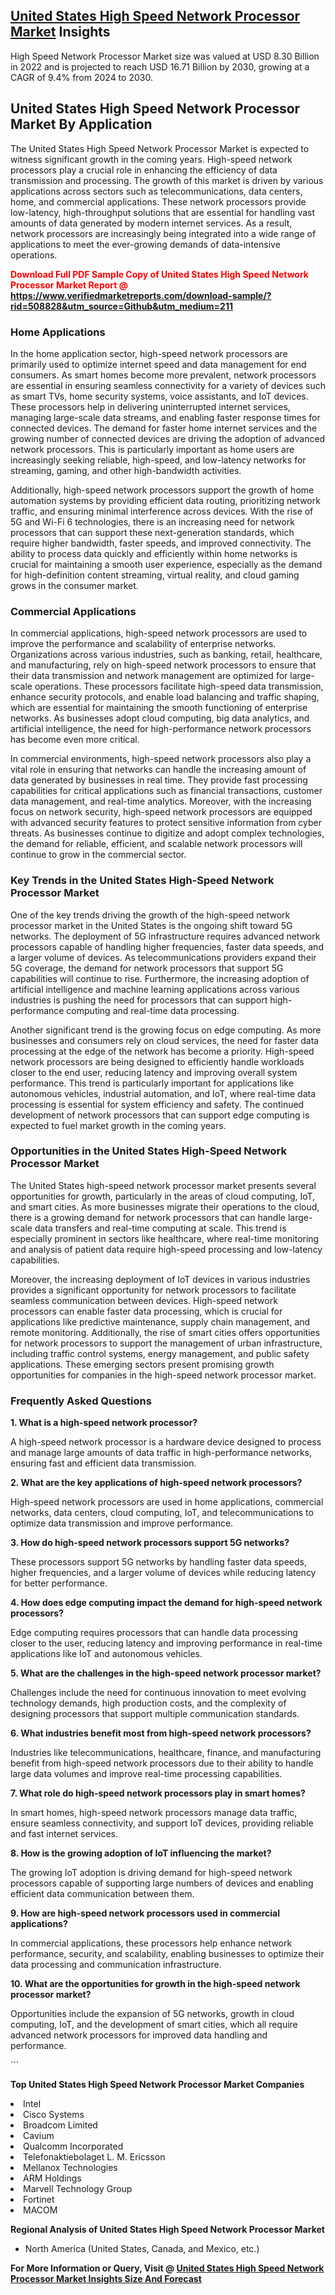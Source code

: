 <h2><a href="https://www.verifiedmarketreports.com/download-sample/?rid=508828&amp;utm_source=Github&amp;utm_medium=211" target="_blank">United States High Speed Network Processor Market</a> Insights</h2><p>High Speed Network Processor Market size was valued at USD 8.30 Billion in 2022 and is projected to reach USD 16.71 Billion by 2030, growing at a CAGR of 9.4% from 2024 to 2030.</p><p><h2>United States High Speed Network Processor Market By Application</h2><p>The United States High Speed Network Processor Market is expected to witness significant growth in the coming years. High-speed network processors play a crucial role in enhancing the efficiency of data transmission and processing. The growth of this market is driven by various applications across sectors such as telecommunications, data centers, home, and commercial applications. These network processors provide low-latency, high-throughput solutions that are essential for handling vast amounts of data generated by modern internet services. As a result, network processors are increasingly being integrated into a wide range of applications to meet the ever-growing demands of data-intensive operations. </p><p><strong><p><span class=""><span style="color: #ff0000;"><strong>Download Full PDF Sample Copy of United States High Speed Network Processor Market Report</strong> @ </span><a href="https://www.verifiedmarketreports.com/download-sample/?rid=508828&amp;utm_source=Github&amp;utm_medium=211" target="_blank">https://www.verifiedmarketreports.com/download-sample/?rid=508828&amp;utm_source=Github&amp;utm_medium=211</a></span></p></strong></p><h3>Home Applications</h3><p>In the home application sector, high-speed network processors are primarily used to optimize internet speed and data management for end consumers. As smart homes become more prevalent, network processors are essential in ensuring seamless connectivity for a variety of devices such as smart TVs, home security systems, voice assistants, and IoT devices. These processors help in delivering uninterrupted internet services, managing large-scale data streams, and enabling faster response times for connected devices. The demand for faster home internet services and the growing number of connected devices are driving the adoption of advanced network processors. This is particularly important as home users are increasingly seeking reliable, high-speed, and low-latency networks for streaming, gaming, and other high-bandwidth activities.</p><p>Additionally, high-speed network processors support the growth of home automation systems by providing efficient data routing, prioritizing network traffic, and ensuring minimal interference across devices. With the rise of 5G and Wi-Fi 6 technologies, there is an increasing need for network processors that can support these next-generation standards, which require higher bandwidth, faster speeds, and improved connectivity. The ability to process data quickly and efficiently within home networks is crucial for maintaining a smooth user experience, especially as the demand for high-definition content streaming, virtual reality, and cloud gaming grows in the consumer market.</p><h3>Commercial Applications</h3><p>In commercial applications, high-speed network processors are used to improve the performance and scalability of enterprise networks. Organizations across various industries, such as banking, retail, healthcare, and manufacturing, rely on high-speed network processors to ensure that their data transmission and network management are optimized for large-scale operations. These processors facilitate high-speed data transmission, enhance security protocols, and enable load balancing and traffic shaping, which are essential for maintaining the smooth functioning of enterprise networks. As businesses adopt cloud computing, big data analytics, and artificial intelligence, the need for high-performance network processors has become even more critical.</p><p>In commercial environments, high-speed network processors also play a vital role in ensuring that networks can handle the increasing amount of data generated by businesses in real time. They provide fast processing capabilities for critical applications such as financial transactions, customer data management, and real-time analytics. Moreover, with the increasing focus on network security, high-speed network processors are equipped with advanced security features to protect sensitive information from cyber threats. As businesses continue to digitize and adopt complex technologies, the demand for reliable, efficient, and scalable network processors will continue to grow in the commercial sector.</p><h3>Key Trends in the United States High-Speed Network Processor Market</h3><p>One of the key trends driving the growth of the high-speed network processor market in the United States is the ongoing shift toward 5G networks. The deployment of 5G infrastructure requires advanced network processors capable of handling higher frequencies, faster data speeds, and a larger volume of devices. As telecommunications providers expand their 5G coverage, the demand for network processors that support 5G capabilities will continue to rise. Furthermore, the increasing adoption of artificial intelligence and machine learning applications across various industries is pushing the need for processors that can support high-performance computing and real-time data processing.</p><p>Another significant trend is the growing focus on edge computing. As more businesses and consumers rely on cloud services, the need for faster data processing at the edge of the network has become a priority. High-speed network processors are being designed to efficiently handle workloads closer to the end user, reducing latency and improving overall system performance. This trend is particularly important for applications like autonomous vehicles, industrial automation, and IoT, where real-time data processing is essential for system efficiency and safety. The continued development of network processors that can support edge computing is expected to fuel market growth in the coming years.</p><h3>Opportunities in the United States High-Speed Network Processor Market</h3><p>The United States high-speed network processor market presents several opportunities for growth, particularly in the areas of cloud computing, IoT, and smart cities. As more businesses migrate their operations to the cloud, there is a growing demand for network processors that can handle large-scale data transfers and real-time computing at scale. This trend is especially prominent in sectors like healthcare, where real-time monitoring and analysis of patient data require high-speed processing and low-latency capabilities.</p><p>Moreover, the increasing deployment of IoT devices in various industries provides a significant opportunity for network processors to facilitate seamless communication between devices. High-speed network processors can enable faster data processing, which is crucial for applications like predictive maintenance, supply chain management, and remote monitoring. Additionally, the rise of smart cities offers opportunities for network processors to support the management of urban infrastructure, including traffic control systems, energy management, and public safety applications. These emerging sectors present promising growth opportunities for companies in the high-speed network processor market.</p><h3>Frequently Asked Questions</h3><p><strong>1. What is a high-speed network processor?</strong></p><p>A high-speed network processor is a hardware device designed to process and manage large amounts of data traffic in high-performance networks, ensuring fast and efficient data transmission.</p><p><strong>2. What are the key applications of high-speed network processors?</strong></p><p>High-speed network processors are used in home applications, commercial networks, data centers, cloud computing, IoT, and telecommunications to optimize data transmission and improve performance.</p><p><strong>3. How do high-speed network processors support 5G networks?</strong></p><p>These processors support 5G networks by handling faster data speeds, higher frequencies, and a larger volume of devices while reducing latency for better performance.</p><p><strong>4. How does edge computing impact the demand for high-speed network processors?</strong></p><p>Edge computing requires processors that can handle data processing closer to the user, reducing latency and improving performance in real-time applications like IoT and autonomous vehicles.</p><p><strong>5. What are the challenges in the high-speed network processor market?</strong></p><p>Challenges include the need for continuous innovation to meet evolving technology demands, high production costs, and the complexity of designing processors that support multiple communication standards.</p><p><strong>6. What industries benefit most from high-speed network processors?</strong></p><p>Industries like telecommunications, healthcare, finance, and manufacturing benefit from high-speed network processors due to their ability to handle large data volumes and improve real-time processing capabilities.</p><p><strong>7. What role do high-speed network processors play in smart homes?</strong></p><p>In smart homes, high-speed network processors manage data traffic, ensure seamless connectivity, and support IoT devices, providing reliable and fast internet services.</p><p><strong>8. How is the growing adoption of IoT influencing the market?</strong></p><p>The growing IoT adoption is driving demand for high-speed network processors capable of supporting large numbers of devices and enabling efficient data communication between them.</p><p><strong>9. How are high-speed network processors used in commercial applications?</strong></p><p>In commercial applications, these processors help enhance network performance, security, and scalability, enabling businesses to optimize their data processing and communication infrastructure.</p><p><strong>10. What are the opportunities for growth in the high-speed network processor market?</strong></p><p>Opportunities include the expansion of 5G networks, growth in cloud computing, IoT, and the development of smart cities, which all require advanced network processors for improved data handling and performance.</p>```</p><p><strong>Top United States High Speed Network Processor Market Companies</strong></p><div data-test-id=""><p><li>Intel</li><li> Cisco Systems</li><li> Broadcom Limited</li><li> Cavium</li><li> Qualcomm Incorporated</li><li> Telefonaktiebolaget L. M. Ericsson</li><li> Mellanox Technologies</li><li> ARM Holdings</li><li> Marvell Technology Group</li><li> Fortinet</li><li> MACOM</li></p><div><strong>Regional Analysis of&nbsp;United States High Speed Network Processor Market</strong></div><ul><li dir="ltr"><p dir="ltr">North America&nbsp;(United States, Canada, and Mexico, etc.)</p></li></ul><p><strong>For More Information or Query, Visit @&nbsp;</strong><strong><a href="https://www.verifiedmarketreports.com/product/high-speed-network-processor-market/?utm_source=Github&amp;utm_medium=211" target="_blank">United States High Speed Network Processor Market Insights Size And Forecast</a></strong></p></div>
